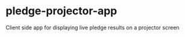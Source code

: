 pledge-projector-app
====================

Client side app for displaying live pledge results on a projector screen
